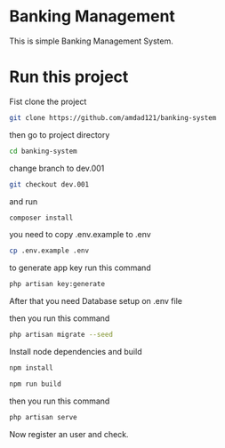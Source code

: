 # Banking Management

This is simple Banking Management System.

# Run this project

Fist clone the project

```sh
git clone https://github.com/amdad121/banking-system
```

then go to project directory

```sh
cd banking-system
```

change branch to dev.001

```sh
git checkout dev.001
```

and run

```sh
composer install
```

you need to copy .env.example to .env

```sh
cp .env.example .env
```

to generate app key run this command

```sh
php artisan key:generate
```

After that you need Database setup on .env file

then you run this command

```sh
php artisan migrate --seed
```

Install node dependencies and build

```sh
npm install

npm run build
```

then you run this command

```sh
php artisan serve
```

Now register an user and check.
